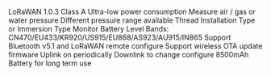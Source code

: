 LoRaWAN 1.0.3 Class A
Ultra-low power consumption
Measure air / gas or water pressure
Different pressure range available
Thread Installation Type or Immersion Type
Monitor Battery Level
Bands: CN470/EU433/KR920/US915/EU868/AS923/AU915/IN865
Support Bluetooth v5.1 and LoRaWAN remote configure
Support wireless OTA update firmware
Uplink on periodically
Downlink to change configure
8500mAh Battery for long term use
